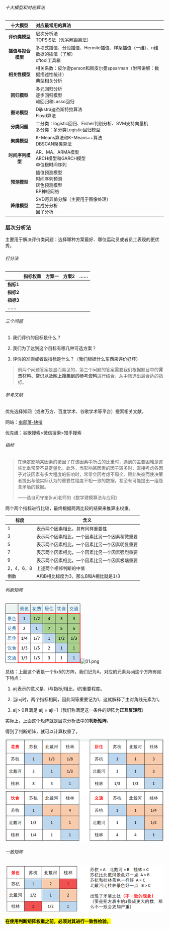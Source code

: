  

###### 十大模型和对应算法

| 十大模型        | 对应最常用的算法                                                   |
|:-----------:|:---------------------------------------------------------- |
| **评价类模型**   | 层次分析法<br/>TOPSIS法（优劣解距离法）                                  |
| **插值与拟合模型** | 多项式插值、分段插值、Hermite插值、样条插值（一维）、n维数据的插值（了解）<br/>cftool工具箱    |
| **相关性模型**   | 相关系数：皮尔逊person和斯皮尔曼spearman（附带讲解：数据描述性统计）<br/>典型相关分析       |
| **回归模型**    | 多元回归分析<br/>逐步回归模型<br/>岭回归和Lasso回归                          |
| **图论模型**    | Dijkstra迪杰斯特拉算法<br/>Floyd算法                                |
| **分类问题**    | 二分类：logistic回归、Fisher判别分析、SVM支持向量机<br/>多分类：多分类Logistic回归模型 |
| **聚类模型**    | K-Means算法和K-Means++算法<br/>DBSCAN聚类算法                       |
| **时间序列模型**  | AR、MA、ARMA模型<br/>ARCH模型和GARCH模型<br/>单位根时间序列                |
| **预测模型**    | 插值预测模型<br/>时间序列预测<br/>灰色预测模型<br/>BP神经网络                    |
| **降维模型**    | SVD奇异值分解（主要用于图像处理）<br/>主成分分析<br/>因子分析                      |

### 层次分析法

主要用于解决评价类问题：选择哪种方案最好、哪位运动员或者员工表现的更优秀。

###### 打分法

|         | 指标权重 | 方案一 | 方案2 | ……  |
| ------- | ---- | --- | --- | --- |
| **指标1** |      |     |     |     |
| **指标2** |      |     |     |     |
| **指标3** |      |     |     |     |
| **……**  |      |     |     |     |

###### 三个问题

1. 我们评价的目标是什么？

2. 我们为了达到这个目标有哪几种可选方案？

3. 评价的准则或者说指标是什么？（我们根据什么东西来评价好坏）

> 前两个问题答案是显而易见的，第三个问题的答案需要我们根据题目中的**背景材料、常识以及网上搜集到的参考资料**进行结合，从中筛选出最合适的指标。

###### 参考文献

优先选择知网（或者万方、百度学术、谷歌学术等平台）搜索相关文献。

网站：[虫部落-快搜](http://search.chongbuluo.com/)

优先级：谷歌搜索>微信搜索>知乎搜索

###### 指标

> 在确定影响某因素的诸因子在该因素中所占的比重时，遇到的主要困难是这些比重常常不易定量化。此外，当影响某因素的因子较多时，直接考虑各因子对该因素有多大程度的影响时，常常会因考虑不周全、顾此失彼而使决策者提出与他实际认为的重要性程度不相一致的数据，甚至有可能提出一组隐含矛盾的数据。
> 
> ——选自司守奎[kuí]老师的《数学建模算法与应用》

两个两个指标进行比较，最终根据两两比较的结果来推算出权重。 

| 标度      | 含义                      |
| ------- | ----------------------- |
| 1       | 表示两个因素相比，具有同样重要性        |
| 3       | 表示两个因素相比，一个因素比另一个因素稍微重要 |
| 5       | 表示两个因素相比，一个因素比另一个因素明显重要 |
| 7       | 表示两个因素相比，一个因素比另一个因素强烈重要 |
| 9       | 表示两个因素相比，一个因素比另一个因素极端重要 |
| 2，4，6，8 | 上述两个相邻判断的中值             |
| 倒数      | A和B相比标度为3，那么B和A相比就是1/3  |

###### 判断矩阵

<img title="" src="https://raw.githubusercontent.com/yzd23/Image/main/img/%E5%B1%8F%E5%B9%95%E6%88%AA%E5%9B%BE%202022-08-05%20220020.png" alt="" width="239"><img title="" src="file:///C:/Users/yzd16/AppData/Roaming/marktext/images/1d6916668d5545e5297822d9eb4c5195ac1a84a3.png" alt="01.png" width="280">

总结：上面这个表是一个5x5的方阵，我们记为A，对应的元素为aij这个方阵有如下特点：

1. aij表示的意义是，i与指标𝑗相比，i的重要程度。

2. 当i=j时，两个指标相同，因此同等重要记为1，这就解释了主对角线元素为1。

3. aij> 0且满足 aij × aji=1（我们称满足这一条件的矩阵为**正互反矩阵**）

实际上，上面这个矩阵就是层次分析法中的**判断矩阵**。

得到了判断矩阵，就可以计算权重了。

<img src="https://raw.githubusercontent.com/yzd23/Image/main/img/02.png" title="" alt="02.png" width="556">

###### 一致矩阵

![MM03.png](https://raw.githubusercontent.com/yzd23/Image/main/img/ed9751daddbd8b1da6cba77ead1fd99659059610.png)



<mark>**在使用判断矩阵权重之前，必须对其进行一致性检验。**</mark>
